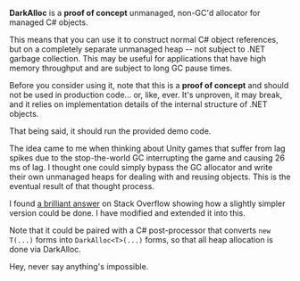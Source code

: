 **DarkAlloc** is a **proof of concept** unmanaged, non-GC'd allocator for managed C# objects.

This means that you can use it to construct normal C# object references, but on a completely separate unmanaged heap -- not subject to .NET garbage collection.
This may be useful for applications that have high memory throughput and are subject to long GC pause times.

Before you consider using it, note that this is a **proof of concept** and should not be used in production code... or, like, ever.
It's unproven, it may break, and it relies on implementation details of the internal structure of .NET objects.

That being said, it should run the provided demo code.

The idea came to me when thinking about Unity games that suffer from lag spikes due to the stop-the-world GC interrupting the game and causing 26 ms of lag.
I thought one could simply bypass the GC allocator and write their own unmanaged heaps for dealing with and reusing objects. This is the eventual result of that thought process.

I found [a brilliant answer](http://stackoverflow.com/a/13826828) on Stack Overflow showing how a slightly simpler version could be done. I have modified and extended it into this.

Note that it could be paired with a C# post-processor that converts `new T(...)` forms into `DarkAlloc<T>(...)` forms, so that all heap allocation is done via DarkAlloc.

Hey, never say anything's impossible.
